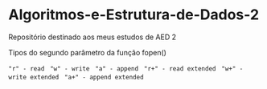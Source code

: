 # Algoritmos-e-Estrutura-de-Dados-2
Repositório destinado aos meus estudos de AED 2

<p>Tipos do segundo parâmetro da função fopen()</p>
<code>"r" - read </code>
<code>"w" - write </code>
<code>"a" - append </code>
<code>"r+" - read extended </code>
<code>"w+" - write extended </code>
<code>"a+" - append extended </code>
